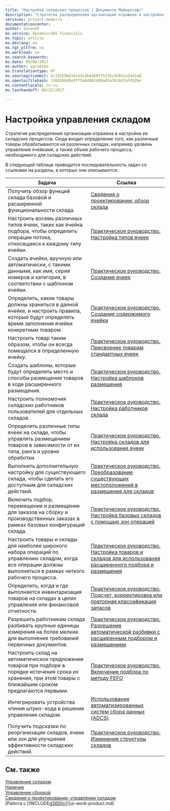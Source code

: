 ```yaml
---
title: "Настройка складских процессов | Документы Майкрософт"
description: "Стратегия распределения организации отражена в настройке ее складских процессов. Сюда входит определение того, как различные товары обрабатываются на различных складах, например уровень управления ячейками, а также объем рабочего процесса, необходимого для складских действий."
services: project-madeira
documentationcenter: 
author: SorenGP
ms.service: dynamics365-financials
ms.topic: article
ms.devlang: na
ms.tgt_pltfrm: na
ms.workload: na
ms.search.keywords: 
ms.date: 09/08/2017
ms.author: sgroespe
ms.translationtype: HT
ms.sourcegitcommit: 2c13559bb3dc44cdb61697f5135c5b931e34d2a8
ms.openlocfilehash: 130d266d5e9ff5a4d862dd9a03a781b57afd52be
ms.contentlocale: ru-ru
ms.lasthandoff: 09/22/2017

---
```

# <a name="setting-up-warehouse-management"></a>Настройка управления складом
Стратегия распределения организации отражена в настройке ее складских процессов. Сюда входит определение того, как различные товары обрабатываются на различных складах, например уровень управления ячейками, а также объем рабочего процесса, необходимого для складских действий.  

 В следующей таблице приводится последовательность задач со ссылками на разделы, в которых они описываются.   

|**Задача**|**Ссылка**|  
|------------|-------------|  
|Получить обзор функций склада базовой и расширенной функциональности склада.|[Сведения о проектировании: обзор склада](design-details-warehouse-overview.md)|  
|Настроить восемь различных типов ячеек, таких как ячейка подбора, чтобы определить операции потока, относящиеся к каждому типу ячейки.|[Практическое руководство. Настройка типов ячеек](warehouse-how-to-set-up-bin-types.md)|  
|Создать ячейки, вручную или автоматически, с такими данными, как имя, серия номеров и категория, в соответствии с шаблоном ячейки.|[Практическое руководство. Создание ячеек](warehouse-how-to-create-individual-bins.md)|  
|Определить, какие товары должны храниться в данной ячейке, и настроить правила, которые будут определять время заполнения ячейки конкретным товаром.|[Практическое руководство. Создание содержимого ячейки](warehouse-how-to-set-up-bin-contents.md)|  
|Настроить товар таким образом, чтобы он всегда помещался в определенную ячейку.|[Практическое руководство. Присвоение товарам стандартных ячеек](warehouse-how-to-assign-default-bins-to-items.md)|
|Создать шаблоны, которые будут определять место и способы размещения товаров в ходе расширенного размещения.|[Практическое руководство. Настройка шаблонов размещения](warehouse-how-to-set-up-put-away-templates.md)|
|Настроить полномочия складских работников пользователей для отдельных складов.|[Практическое руководство. Настройка работников склада](warehouse-how-to-set-up-warehouse-employees.md)|
|Определить различные типы ячеек на складе, чтобы управлять размещением товаров в зависимости от их типа, ранга и уровня обработки.|[Практическое руководство. Настройка складов для использования ячеек](warehouse-how-to-set-up-locations-to-use-bins.md)|
|Выполнить дополнительную настройку для существующего склада, чтобы сделать его доступным для складских действий.|[Практическое руководство. Преобразование существующих местоположений в размещения для складов](warehouse-how-to-convert-existing-locations-to-warehouse-locations.md)|
|Включить подбор, перемещение и размещение для заказов на сборку и производственных заказах в рамках базовых конфигураций склада.|[Практическое руководство. Настройка базовых складов с помощью зон операций](warehouse-how-to-set-up-basic-warehouses-with-operations-areas.md)|  
|Настроить товары и склады для наиболее широкого набора операций по управлению складом, когда все операции должны выполняться в рамках четкого рабочего процесса.|[Практическое руководство. Настройка товаров и складов для использования расширенного подбора и размещения](warehouse-how-to-set-up-items-for-directed-put-away-and-pick.md)|  
|Определить, когда и где выполняется инвентаризация товаров на складах в целях управления или финансовой отчетности.|[Практическое руководство. Подсчет, корректировка или повторная классификация запасов](inventory-how-count-adjust-reclassify.md)|
|Разрешить работникам склада разбивать крупные единицы измерения на более мелкие для выполнения требований первичных документов.|[Практическое руководство. Разрешение автоматической разбивки с расширенным подбором и размещением](warehouse-enable-automatic-breaking-bulk-with-directed-put-away-and-pick.md)|  
|Настроить склад на автоматическое предложение товаров при подборе в порядке истечения срока их хранения, при этом товары с ближайшим сроком предлагаются первыми.|[Практическое руководство. Включение подбора по методу FEFO](warehouse-picking-by-fefo.md)|
|Интегрировать устройства чтения штрих-кода в решение управления складом.|[Использование автоматизированных систем сбора данных (ADCS)](warehouse-use-automated-data-capture-systems-adcs.md)|  
|Получить подсказки по реорганизации складов, ячеек или зон для улучшения эффективности складских действий.|[Практическое руководство. Изменение структуры складов](warehouse-how-to-restructure-warehouses.md)|  

## <a name="see-also"></a>См. также  
[Управление складом](warehouse-manage-warehouse.md)  
[Наличие](inventory-manage-inventory.md)  
[Управление сборкой](assembly-assemble-items.md)    
[Сведения о проектировании: управление складом](design-details-warehouse-management.md)  
[Работа с [!INCLUDE[d365fin](includes/d365fin_md.md)]](ui-work-product.md)

